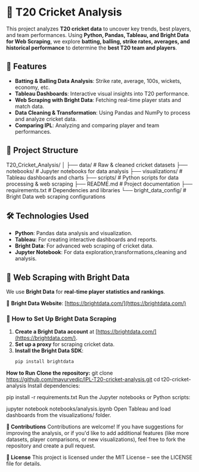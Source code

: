 # 🏏 T20 Cricket Analysis

This project analyzes **T20 cricket data** to uncover key trends, best players, and team performances. Using **Python, Pandas, Tableau, and Bright Data for Web Scraping**, we explore **batting, balling, strike rates, averages, and historical performance** to determine the **best T20 team and players**.

## 🚀 Features

- **Batting & Balling Data Analysis**: Strike rate, average, 100s, wickets, economy, etc.
- **Tableau Dashboards**: Interactive visual insights into T20 performance.
- **Web Scraping with Bright Data**: Fetching real-time player stats and match data.
- **Data Cleaning & Transformation**: Using Pandas and NumPy to process and analyze cricket data.
- **Comparing IPL**: Analyzing and comparing player and team performances.

## 📂 Project Structure

T20_Cricket_Analysis/ │ ├── data/ # Raw & cleaned cricket datasets ├── notebooks/ # Jupyter notebooks for data analysis ├── visualizations/ # Tableau dashboards and charts ├── scripts/ # Python scripts for data processing & web scraping ├── README.md # Project documentation ├── requirements.txt # Dependencies and libraries └── bright_data_config/ # Bright Data web scraping configurations

## 🛠️ Technologies Used

- **Python**: Pandas data analysis and visualization.
- **Tableau**: For creating interactive dashboards and reports.
- **Bright Data**: For advanced web scraping of cricket data.
- **Jupyter Notebook**: For data exploration,transformations,cleaning and analysis.

## 📡 Web Scraping with Bright Data

We use **Bright Data** for **real-time player statistics and rankings**.  

🔗 **Bright Data Website**: [https://brightdata.com/](https://brightdata.com/)  

### 🔹 **How to Set Up Bright Data Scraping**
1. **Create a Bright Data account** at [https://brightdata.com/](https://brightdata.com/).
2. **Set up a proxy** for scraping cricket data.
3. **Install the Bright Data SDK**:
   ```bash
   pip install brightdata


**How to Run**
**Clone the repository:**
git clone https://github.com/mayurvedic/IPL-T20-cricket-analysis.git
cd t20-cricket-analysis
Install dependencies:

pip install -r requirements.txt
Run the Jupyter notebooks or Python scripts:


jupyter notebook notebooks/analysis.ipynb
Open Tableau and load dashboards from the visualizations/ folder.

**🤝 Contributions**
Contributions are welcome! If you have suggestions for improving the analysis, or if you'd like to add additional features (like more datasets, player comparisons, or new visualizations), feel free to fork the repository and create a pull request.

**📢 License**
This project is licensed under the MIT License – see the LICENSE file for details.



